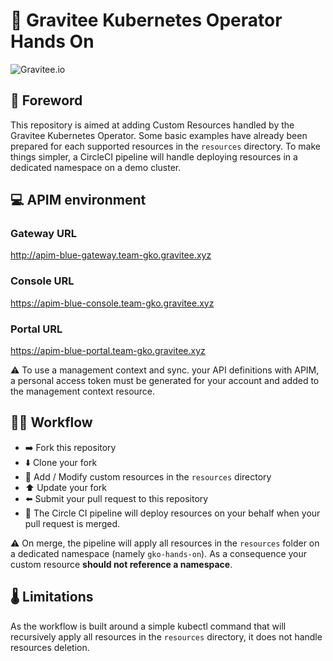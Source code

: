 # 🧪 Gravitee Kubernetes Operator Hands On

![Gravitee.io](./.assets/gravitee-logo-cyan.svg)


## 📼 Foreword

This repository is aimed at adding Custom Resources handled by the Gravitee Kubernetes Operator.
Some basic examples have already been prepared for each supported resources in the `resources` directory.
To make things simpler, a CircleCI pipeline will handle deploying resources in a dedicated namespace on a demo cluster.

## 💻 APIM environment

### Gateway URL

http://apim-blue-gateway.team-gko.gravitee.xyz

### Console URL

https://apim-blue-console.team-gko.gravitee.xyz

### Portal URL

https://apim-blue-portal.team-gko.gravitee.xyz

⚠️ To use a management context and sync. your API definitions with APIM, a personal access token must be generated 
for your account and added to the management context resource.

## 👷‍♀️ Workflow

  - ➡️ Fork this repository
  - ⬇️ Clone your fork
  - 🔄 Add / Modify custom resources in the `resources` directory
  - ⬆️ Update your fork
  - ⬅️ Submit your pull request to this repository
  - 🔄 The Circle CI pipeline will deploy resources on your behalf when your pull request is merged.

⚠️ On merge, the pipeline will apply all resources in the `resources` folder on a dedicated namespace (namely `gko-hands-on`). As a consequence your custom resource **should not reference a namespace**.

## 🌡 Limitations

As the workflow is built around a simple kubectl command that will recursively apply all resources in the `resources` directory, it does not handle resources deletion.
